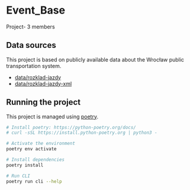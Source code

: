 # Event_Base
Project- 3 members

## Data sources

This project is based on publicly available data about the Wrocław
public transportation system.

- [data/rozklad-jazdy](https://www.wroclaw.pl/open-data/dataset/rozkladjazdytransportupublicznegoplik_data)
- [data/rozklad-jazdy-xml](https://www.wroclaw.pl/open-data/dataset/rozkladjazdytransportupublicznegoxml_data)

## Running the project

This project is managed using [poetry](https://python-poetry.org/).

```bash
# Install poetry: https://python-poetry.org/docs/
# curl -sSL https://install.python-poetry.org | python3 -

# Activate the environment
poetry env activate

# Install dependencies
poetry install

# Run CLI
poetry run cli --help
```
